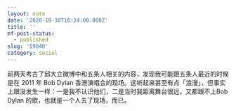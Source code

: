 ```yaml
---
layout: note
date: '2020-10-30T16:24:00.000Z'
title: ''
mf-post-status:
  - published
slug: '59040'
category: social
---
```

前两天考古了邱大立微博中和五条人相关的内容，发现我可能跟五条人最近的时候是在 2011 年 Bob Dylan 香港演唱会的现场。这听起来甚至有点「浪漫」，但事实上跟没发生一样：一是我不认识他们，二是当时我距离舞台很远，又都跟不上Bob Dylan 的歌，也就是一个人去了现场，而已。
